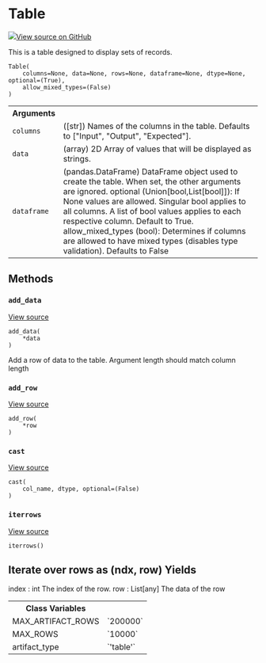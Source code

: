 # Table

<!-- Insert buttons and diff -->


[![](https://www.tensorflow.org/images/GitHub-Mark-32px.png)View source on GitHub](https://www.github.com/wandb/client/tree/bdf4b81e3bd3af7f5cd7caf3a7d7d0244d324138/wandb/data_types.py#L109-L398)




This is a table designed to display sets of records.

<pre><code>Table(
    columns=None, data=None, rows=None, dataframe=None, dtype=None, optional=(True),
    allow_mixed_types=(False)
)</code></pre>



<!-- Placeholder for "Used in" -->


<!-- Tabular view -->
<table>
<tr><th>Arguments</th></tr>

<tr>
<td>
<code>columns</code>
</td>
<td>
([str]) Names of the columns in the table.
Defaults to ["Input", "Output", "Expected"].
</td>
</tr><tr>
<td>
<code>data</code>
</td>
<td>
(array) 2D Array of values that will be displayed as strings.
</td>
</tr><tr>
<td>
<code>dataframe</code>
</td>
<td>
(pandas.DataFrame) DataFrame object used to create the table.
When set, the other arguments are ignored.
optional (Union[bool,List[bool]]): If None values are allowed. Singular bool
applies to all columns. A list of bool values applies to each respective column.
Default to True.
allow_mixed_types (bool): Determines if columns are allowed to have mixed types (disables type validation). Defaults to False
</td>
</tr>
</table>



## Methods

<h3 id="add_data"><code>add_data</code></h3>

<a target="_blank" href="https://www.github.com/wandb/client/tree/bdf4b81e3bd3af7f5cd7caf3a7d7d0244d324138/wandb/data_types.py#L264-L273">View source</a>

<pre><code>add_data(
    *data
)</code></pre>

Add a row of data to the table. Argument length should match column length


<h3 id="add_row"><code>add_row</code></h3>

<a target="_blank" href="https://www.github.com/wandb/client/tree/bdf4b81e3bd3af7f5cd7caf3a7d7d0244d324138/wandb/data_types.py#L260-L262">View source</a>

<pre><code>add_row(
    *row
)</code></pre>




<h3 id="cast"><code>cast</code></h3>

<a target="_blank" href="https://www.github.com/wandb/client/tree/bdf4b81e3bd3af7f5cd7caf3a7d7d0244d324138/wandb/data_types.py#L222-L239">View source</a>

<pre><code>cast(
    col_name, dtype, optional=(False)
)</code></pre>




<h3 id="iterrows"><code>iterrows</code></h3>

<a target="_blank" href="https://www.github.com/wandb/client/tree/bdf4b81e3bd3af7f5cd7caf3a7d7d0244d324138/wandb/data_types.py#L388-L398">View source</a>

<pre><code>iterrows()</code></pre>

Iterate over rows as (ndx, row)
Yields
------
index : int
    The index of the row.
row : List[any]
    The data of the row





<!-- Tabular view -->
<table>
<tr><th>Class Variables</th></tr>

<tr>
<td>
MAX_ARTIFACT_ROWS<a id="MAX_ARTIFACT_ROWS"></a>
</td>
<td>
`200000`
</td>
</tr><tr>
<td>
MAX_ROWS<a id="MAX_ROWS"></a>
</td>
<td>
`10000`
</td>
</tr><tr>
<td>
artifact_type<a id="artifact_type"></a>
</td>
<td>
`'table'`
</td>
</tr>
</table>

